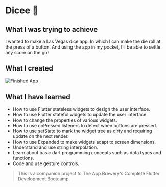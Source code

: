 

# Dicee 🎲



## What I was trying to achieve

I wanted to make a Las Vegas dice app. In which I can make the die roll at the press of a button. And using the app in my pocket, I’ll be able to settle any score on the go!


## What I created



![Finished App](https://github.com/aiwithab/dicee/screenshots/dicee-demo.gif)

## What I have learned

- How to use Flutter stateless widgets to design the user      interface.
-    How to use Flutter stateful widgets to update the user interface.
-    How to change the properties of various widgets.
-    How to use onPressed listeners to detect when buttons are pressed.
-    How to use setState to mark the widget tree as dirty and requiring update on the next render.
-    How to use Expanded to make widgets adapt to screen dimensions.
-    Understand and use string interpolation.
-    Learn about basic dart programming concepts such as data types and functions.
-    Code and use gesture controls.




>This is a companion project to The App Brewery's Complete Flutter Development Bootcamp.


